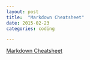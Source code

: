 ```yaml
---
layout: post
title:  "Markdown Cheatsheet"
date: 2015-02-23
categories: coding

---
```


[Markdown Cheatsheet](https://github.com/adam-p/markdown-here/wiki/Markdown-Cheatsheet)